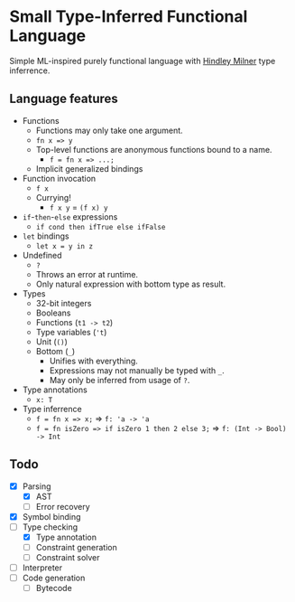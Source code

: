 # Small Type-Inferred Functional Language

Simple ML-inspired purely functional language with [Hindley Milner](https://en.wikipedia.org/wiki/Hindley%E2%80%93Milner_type_system) type inferrence.

## Language features
- Functions
  - Functions may only take one argument.
  - `fn x => y`
  - Top-level functions are anonymous functions bound to a name.
    - `f = fn x => ...;`
  - Implicit generalized bindings
- Function invocation
  - `f x`
  - Currying!
    - `f x y` = `(f x) y`
- `if`-`then`-`else` expressions
  - `if cond then ifTrue else ifFalse`
- `let` bindings
  - `let x = y in z`
- Undefined
  - `?`
  - Throws an error at runtime.
  - Only natural expression with bottom type as result.
- Types
  - 32-bit integers
  - Booleans
  - Functions (`t1 -> t2`)
  - Type variables (`'t`)
  - Unit (`()`)
  - Bottom (`_`)
    - Unifies with everything.
    - Expressions may not manually be typed with `_`.
    - May only be inferred from usage of `?`.
- Type annotations
  - `x: T`
- Type inferrence
  - `f = fn x => x;` => `f: 'a -> 'a`
  - `f = fn isZero => if isZero 1 then 2 else 3;` => `f: (Int -> Bool) -> Int`

## Todo
- [x] Parsing
  - [x] AST
  - [ ] Error recovery
- [x] Symbol binding
- [ ] Type checking
  - [x] Type annotation
  - [ ] Constraint generation
  - [ ] Constraint solver
- [ ] Interpreter
- [ ] Code generation
  - [ ] Bytecode
